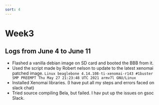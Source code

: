 ```yaml
---
sort: 4
---
```


# Week3

## Logs from June 4 to June 11

- Flashed a vanilla debian image on SD card and booted the BBB from it.
- Used the script made by Robert nelson to update to the latest xenomai patched image. ```Linux beaglebone 4.14.108-ti-xenomai-r143 #1buster SMP PREEMPT Thu May 27 21:23:48 UTC 2021 armv7l GNU/Linux```
- Installed Xenomai libraries. (I have put all my steps and errors faced on slack chat) 
- Tried source compiling Bela, but failed. I hav put up the issues on gsoc Slack.  
